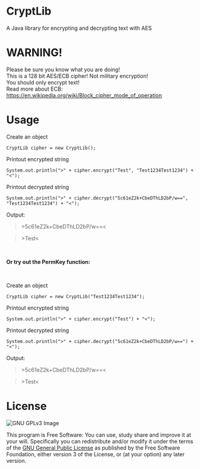 # CryptLib
A Java library for encrypting and decrypting text with AES
# WARNING!
Please be sure you know what you are doing! <br>
This is a 128 bit AES/ECB cipher! Not military encryption! <br>
You should only encrypt text! <br>
Read more about ECB: https://en.wikipedia.org/wiki/Block_cipher_mode_of_operation <br>
# Usage

Create an object

    CryptLib cipher = new CryptLib();

Printout encrypted string

    System.out.println(">" + cipher.encrypt("Test", "Test1234Test1234") + "<");
    
Printout decrypted string

    System.out.println(">" + cipher.decrypt("5c61eZ2k+CbeDThLD2bP/w==", "Test1234Test1234") + "<");
    
Output:
>\>5c61eZ2k+CbeDThLD2bP/w==<

>\>Test<

<br>

**Or try out the PermKey function:**

<br>

Create an object

    CryptLib cipher = new CryptLib("Test1234Test1234");

Printout encrypted string

    System.out.println(">" + cipher.encrypt("Test") + "<");
    
Printout decrypted string

    System.out.println(">" + cipher.decrypt("5c61eZ2k+CbeDThLD2bP/w==") + "<");
    
Output:
>\>5c61eZ2k+CbeDThLD2bP/w==<

>\>Test<


    
# License
![GNU GPLv3 Image](https://www.gnu.org/graphics/gplv3-127x51.png)

This program is Free Software: You can use, study share and improve it at your
will. Specifically you can redistribute and/or modify it under the terms of the
[GNU General Public License](https://www.gnu.org/licenses/gpl.html) as
published by the Free Software Foundation, either version 3 of the License, or
(at your option) any later version.
